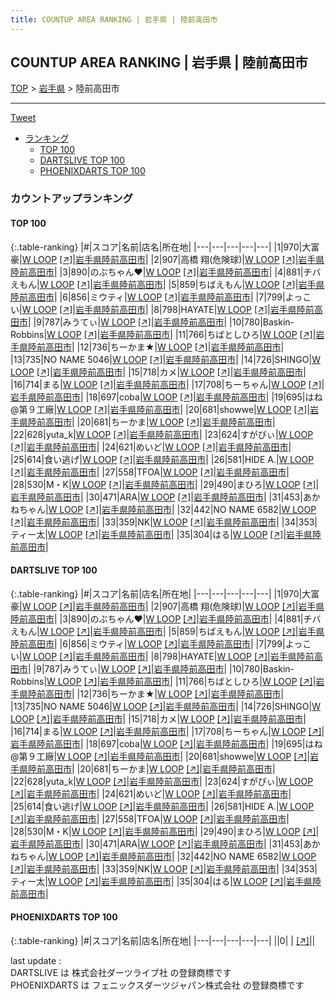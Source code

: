 ```yaml
---
title: COUNTUP AREA RANKING | 岩手県 | 陸前高田市
---
```

## COUNTUP AREA RANKING | 岩手県 | 陸前高田市

[TOP](/darts/rank/) > [岩手県](/darts/rank/岩手県/) > 陸前高田市

___

<a href="https://twitter.com/share?ref_src=twsrc%5Etfw" data-text="COUNTUP AREA RANKING | 岩手県陸前高田市" class="twitter-share-button" data-hashtags="DARTSLIVE,PHOENIXDARTS,darts,ダーツ" data-show-count="false">Tweet</a>

* [ランキング](#カウントアップランキング)
    * [TOP 100](#top-100)
    * [DARTSLIVE TOP 100](#dartslive-top-100)
    * [PHOENIXDARTS TOP 100](#phoenixdarts-top-100)

### カウントアップランキング

#### TOP 100



{:.table-ranking}
|#|スコア|名前|店名|所在地|
|---|---|---|---|---|
|1|970|<span class="rank-name-dl">大富 豪</span>|<a href="/darts/rank/shops/9b3886d2ef2fa5150d9b047a20a7ba1e.html">W LOOP</a> <a href="https://search.dartslive.com/jp/shop/9b3886d2ef2fa5150d9b047a20a7ba1e">[↗]</a>|<a href="/darts/rank/岩手県/陸前高田市">岩手県陸前高田市</a>|
|2|907|<span class="rank-name-dl">高橋 翔(危険球)</span>|<a href="/darts/rank/shops/9b3886d2ef2fa5150d9b047a20a7ba1e.html">W LOOP</a> <a href="https://search.dartslive.com/jp/shop/9b3886d2ef2fa5150d9b047a20a7ba1e">[↗]</a>|<a href="/darts/rank/岩手県/陸前高田市">岩手県陸前高田市</a>|
|3|890|<span class="rank-name-dl">のぶちゃん❤️</span>|<a href="/darts/rank/shops/9b3886d2ef2fa5150d9b047a20a7ba1e.html">W LOOP</a> <a href="https://search.dartslive.com/jp/shop/9b3886d2ef2fa5150d9b047a20a7ba1e">[↗]</a>|<a href="/darts/rank/岩手県/陸前高田市">岩手県陸前高田市</a>|
|4|881|<span class="rank-name-dl">チバえもん</span>|<a href="/darts/rank/shops/9b3886d2ef2fa5150d9b047a20a7ba1e.html">W LOOP</a> <a href="https://search.dartslive.com/jp/shop/9b3886d2ef2fa5150d9b047a20a7ba1e">[↗]</a>|<a href="/darts/rank/岩手県/陸前高田市">岩手県陸前高田市</a>|
|5|859|<span class="rank-name-dl">ちばえもん</span>|<a href="/darts/rank/shops/9b3886d2ef2fa5150d9b047a20a7ba1e.html">W LOOP</a> <a href="https://search.dartslive.com/jp/shop/9b3886d2ef2fa5150d9b047a20a7ba1e">[↗]</a>|<a href="/darts/rank/岩手県/陸前高田市">岩手県陸前高田市</a>|
|6|856|<span class="rank-name-dl">ミウティ</span>|<a href="/darts/rank/shops/9b3886d2ef2fa5150d9b047a20a7ba1e.html">W LOOP</a> <a href="https://search.dartslive.com/jp/shop/9b3886d2ef2fa5150d9b047a20a7ba1e">[↗]</a>|<a href="/darts/rank/岩手県/陸前高田市">岩手県陸前高田市</a>|
|7|799|<span class="rank-name-dl">よっこい</span>|<a href="/darts/rank/shops/9b3886d2ef2fa5150d9b047a20a7ba1e.html">W LOOP</a> <a href="https://search.dartslive.com/jp/shop/9b3886d2ef2fa5150d9b047a20a7ba1e">[↗]</a>|<a href="/darts/rank/岩手県/陸前高田市">岩手県陸前高田市</a>|
|8|798|<span class="rank-name-dl">HAYATE</span>|<a href="/darts/rank/shops/9b3886d2ef2fa5150d9b047a20a7ba1e.html">W LOOP</a> <a href="https://search.dartslive.com/jp/shop/9b3886d2ef2fa5150d9b047a20a7ba1e">[↗]</a>|<a href="/darts/rank/岩手県/陸前高田市">岩手県陸前高田市</a>|
|9|787|<span class="rank-name-dl">みうてぃ</span>|<a href="/darts/rank/shops/9b3886d2ef2fa5150d9b047a20a7ba1e.html">W LOOP</a> <a href="https://search.dartslive.com/jp/shop/9b3886d2ef2fa5150d9b047a20a7ba1e">[↗]</a>|<a href="/darts/rank/岩手県/陸前高田市">岩手県陸前高田市</a>|
|10|780|<span class="rank-name-dl">Baskin-Robbins</span>|<a href="/darts/rank/shops/9b3886d2ef2fa5150d9b047a20a7ba1e.html">W LOOP</a> <a href="https://search.dartslive.com/jp/shop/9b3886d2ef2fa5150d9b047a20a7ba1e">[↗]</a>|<a href="/darts/rank/岩手県/陸前高田市">岩手県陸前高田市</a>|
|11|766|<span class="rank-name-dl">ちばとしひろ</span>|<a href="/darts/rank/shops/9b3886d2ef2fa5150d9b047a20a7ba1e.html">W LOOP</a> <a href="https://search.dartslive.com/jp/shop/9b3886d2ef2fa5150d9b047a20a7ba1e">[↗]</a>|<a href="/darts/rank/岩手県/陸前高田市">岩手県陸前高田市</a>|
|12|736|<span class="rank-name-dl">ちーかま★</span>|<a href="/darts/rank/shops/9b3886d2ef2fa5150d9b047a20a7ba1e.html">W LOOP</a> <a href="https://search.dartslive.com/jp/shop/9b3886d2ef2fa5150d9b047a20a7ba1e">[↗]</a>|<a href="/darts/rank/岩手県/陸前高田市">岩手県陸前高田市</a>|
|13|735|<span class="rank-name-dl">NO NAME 5046</span>|<a href="/darts/rank/shops/9b3886d2ef2fa5150d9b047a20a7ba1e.html">W LOOP</a> <a href="https://search.dartslive.com/jp/shop/9b3886d2ef2fa5150d9b047a20a7ba1e">[↗]</a>|<a href="/darts/rank/岩手県/陸前高田市">岩手県陸前高田市</a>|
|14|726|<span class="rank-name-dl">SHINGO</span>|<a href="/darts/rank/shops/9b3886d2ef2fa5150d9b047a20a7ba1e.html">W LOOP</a> <a href="https://search.dartslive.com/jp/shop/9b3886d2ef2fa5150d9b047a20a7ba1e">[↗]</a>|<a href="/darts/rank/岩手県/陸前高田市">岩手県陸前高田市</a>|
|15|718|<span class="rank-name-dl">カメ</span>|<a href="/darts/rank/shops/9b3886d2ef2fa5150d9b047a20a7ba1e.html">W LOOP</a> <a href="https://search.dartslive.com/jp/shop/9b3886d2ef2fa5150d9b047a20a7ba1e">[↗]</a>|<a href="/darts/rank/岩手県/陸前高田市">岩手県陸前高田市</a>|
|16|714|<span class="rank-name-dl">まる</span>|<a href="/darts/rank/shops/9b3886d2ef2fa5150d9b047a20a7ba1e.html">W LOOP</a> <a href="https://search.dartslive.com/jp/shop/9b3886d2ef2fa5150d9b047a20a7ba1e">[↗]</a>|<a href="/darts/rank/岩手県/陸前高田市">岩手県陸前高田市</a>|
|17|708|<span class="rank-name-dl">ちーちゃん</span>|<a href="/darts/rank/shops/9b3886d2ef2fa5150d9b047a20a7ba1e.html">W LOOP</a> <a href="https://search.dartslive.com/jp/shop/9b3886d2ef2fa5150d9b047a20a7ba1e">[↗]</a>|<a href="/darts/rank/岩手県/陸前高田市">岩手県陸前高田市</a>|
|18|697|<span class="rank-name-dl">coba</span>|<a href="/darts/rank/shops/9b3886d2ef2fa5150d9b047a20a7ba1e.html">W LOOP</a> <a href="https://search.dartslive.com/jp/shop/9b3886d2ef2fa5150d9b047a20a7ba1e">[↗]</a>|<a href="/darts/rank/岩手県/陸前高田市">岩手県陸前高田市</a>|
|19|695|<span class="rank-name-dl">はね@第９工廠</span>|<a href="/darts/rank/shops/9b3886d2ef2fa5150d9b047a20a7ba1e.html">W LOOP</a> <a href="https://search.dartslive.com/jp/shop/9b3886d2ef2fa5150d9b047a20a7ba1e">[↗]</a>|<a href="/darts/rank/岩手県/陸前高田市">岩手県陸前高田市</a>|
|20|681|<span class="rank-name-dl">showwe</span>|<a href="/darts/rank/shops/9b3886d2ef2fa5150d9b047a20a7ba1e.html">W LOOP</a> <a href="https://search.dartslive.com/jp/shop/9b3886d2ef2fa5150d9b047a20a7ba1e">[↗]</a>|<a href="/darts/rank/岩手県/陸前高田市">岩手県陸前高田市</a>|
|20|681|<span class="rank-name-dl">ちーかま</span>|<a href="/darts/rank/shops/9b3886d2ef2fa5150d9b047a20a7ba1e.html">W LOOP</a> <a href="https://search.dartslive.com/jp/shop/9b3886d2ef2fa5150d9b047a20a7ba1e">[↗]</a>|<a href="/darts/rank/岩手県/陸前高田市">岩手県陸前高田市</a>|
|22|628|<span class="rank-name-dl">yuta_k</span>|<a href="/darts/rank/shops/9b3886d2ef2fa5150d9b047a20a7ba1e.html">W LOOP</a> <a href="https://search.dartslive.com/jp/shop/9b3886d2ef2fa5150d9b047a20a7ba1e">[↗]</a>|<a href="/darts/rank/岩手県/陸前高田市">岩手県陸前高田市</a>|
|23|624|<span class="rank-name-dl">すがぴぃ</span>|<a href="/darts/rank/shops/9b3886d2ef2fa5150d9b047a20a7ba1e.html">W LOOP</a> <a href="https://search.dartslive.com/jp/shop/9b3886d2ef2fa5150d9b047a20a7ba1e">[↗]</a>|<a href="/darts/rank/岩手県/陸前高田市">岩手県陸前高田市</a>|
|24|621|<span class="rank-name-dl">めいど</span>|<a href="/darts/rank/shops/9b3886d2ef2fa5150d9b047a20a7ba1e.html">W LOOP</a> <a href="https://search.dartslive.com/jp/shop/9b3886d2ef2fa5150d9b047a20a7ba1e">[↗]</a>|<a href="/darts/rank/岩手県/陸前高田市">岩手県陸前高田市</a>|
|25|614|<span class="rank-name-dl">食い逃げ</span>|<a href="/darts/rank/shops/9b3886d2ef2fa5150d9b047a20a7ba1e.html">W LOOP</a> <a href="https://search.dartslive.com/jp/shop/9b3886d2ef2fa5150d9b047a20a7ba1e">[↗]</a>|<a href="/darts/rank/岩手県/陸前高田市">岩手県陸前高田市</a>|
|26|581|<span class="rank-name-dl">HIDE A.</span>|<a href="/darts/rank/shops/9b3886d2ef2fa5150d9b047a20a7ba1e.html">W LOOP</a> <a href="https://search.dartslive.com/jp/shop/9b3886d2ef2fa5150d9b047a20a7ba1e">[↗]</a>|<a href="/darts/rank/岩手県/陸前高田市">岩手県陸前高田市</a>|
|27|558|<span class="rank-name-dl">TFOA</span>|<a href="/darts/rank/shops/9b3886d2ef2fa5150d9b047a20a7ba1e.html">W LOOP</a> <a href="https://search.dartslive.com/jp/shop/9b3886d2ef2fa5150d9b047a20a7ba1e">[↗]</a>|<a href="/darts/rank/岩手県/陸前高田市">岩手県陸前高田市</a>|
|28|530|<span class="rank-name-dl">M・K</span>|<a href="/darts/rank/shops/9b3886d2ef2fa5150d9b047a20a7ba1e.html">W LOOP</a> <a href="https://search.dartslive.com/jp/shop/9b3886d2ef2fa5150d9b047a20a7ba1e">[↗]</a>|<a href="/darts/rank/岩手県/陸前高田市">岩手県陸前高田市</a>|
|29|490|<span class="rank-name-dl">まひろ</span>|<a href="/darts/rank/shops/9b3886d2ef2fa5150d9b047a20a7ba1e.html">W LOOP</a> <a href="https://search.dartslive.com/jp/shop/9b3886d2ef2fa5150d9b047a20a7ba1e">[↗]</a>|<a href="/darts/rank/岩手県/陸前高田市">岩手県陸前高田市</a>|
|30|471|<span class="rank-name-dl">ARA</span>|<a href="/darts/rank/shops/9b3886d2ef2fa5150d9b047a20a7ba1e.html">W LOOP</a> <a href="https://search.dartslive.com/jp/shop/9b3886d2ef2fa5150d9b047a20a7ba1e">[↗]</a>|<a href="/darts/rank/岩手県/陸前高田市">岩手県陸前高田市</a>|
|31|453|<span class="rank-name-dl">あかねちゃん</span>|<a href="/darts/rank/shops/9b3886d2ef2fa5150d9b047a20a7ba1e.html">W LOOP</a> <a href="https://search.dartslive.com/jp/shop/9b3886d2ef2fa5150d9b047a20a7ba1e">[↗]</a>|<a href="/darts/rank/岩手県/陸前高田市">岩手県陸前高田市</a>|
|32|442|<span class="rank-name-dl">NO NAME 6582</span>|<a href="/darts/rank/shops/9b3886d2ef2fa5150d9b047a20a7ba1e.html">W LOOP</a> <a href="https://search.dartslive.com/jp/shop/9b3886d2ef2fa5150d9b047a20a7ba1e">[↗]</a>|<a href="/darts/rank/岩手県/陸前高田市">岩手県陸前高田市</a>|
|33|359|<span class="rank-name-dl">NK</span>|<a href="/darts/rank/shops/9b3886d2ef2fa5150d9b047a20a7ba1e.html">W LOOP</a> <a href="https://search.dartslive.com/jp/shop/9b3886d2ef2fa5150d9b047a20a7ba1e">[↗]</a>|<a href="/darts/rank/岩手県/陸前高田市">岩手県陸前高田市</a>|
|34|353|<span class="rank-name-dl">ティー太</span>|<a href="/darts/rank/shops/9b3886d2ef2fa5150d9b047a20a7ba1e.html">W LOOP</a> <a href="https://search.dartslive.com/jp/shop/9b3886d2ef2fa5150d9b047a20a7ba1e">[↗]</a>|<a href="/darts/rank/岩手県/陸前高田市">岩手県陸前高田市</a>|
|35|304|<span class="rank-name-dl">はる</span>|<a href="/darts/rank/shops/9b3886d2ef2fa5150d9b047a20a7ba1e.html">W LOOP</a> <a href="https://search.dartslive.com/jp/shop/9b3886d2ef2fa5150d9b047a20a7ba1e">[↗]</a>|<a href="/darts/rank/岩手県/陸前高田市">岩手県陸前高田市</a>|


#### DARTSLIVE TOP 100



{:.table-ranking}
|#|スコア|名前|店名|所在地|
|---|---|---|---|---|
|1|970|<span class="rank-name-dl">大富 豪</span>|<a href="/darts/rank/shops/9b3886d2ef2fa5150d9b047a20a7ba1e.html">W LOOP</a> <a href="https://search.dartslive.com/jp/shop/9b3886d2ef2fa5150d9b047a20a7ba1e">[↗]</a>|<a href="/darts/rank/岩手県/陸前高田市">岩手県陸前高田市</a>|
|2|907|<span class="rank-name-dl">高橋 翔(危険球)</span>|<a href="/darts/rank/shops/9b3886d2ef2fa5150d9b047a20a7ba1e.html">W LOOP</a> <a href="https://search.dartslive.com/jp/shop/9b3886d2ef2fa5150d9b047a20a7ba1e">[↗]</a>|<a href="/darts/rank/岩手県/陸前高田市">岩手県陸前高田市</a>|
|3|890|<span class="rank-name-dl">のぶちゃん❤️</span>|<a href="/darts/rank/shops/9b3886d2ef2fa5150d9b047a20a7ba1e.html">W LOOP</a> <a href="https://search.dartslive.com/jp/shop/9b3886d2ef2fa5150d9b047a20a7ba1e">[↗]</a>|<a href="/darts/rank/岩手県/陸前高田市">岩手県陸前高田市</a>|
|4|881|<span class="rank-name-dl">チバえもん</span>|<a href="/darts/rank/shops/9b3886d2ef2fa5150d9b047a20a7ba1e.html">W LOOP</a> <a href="https://search.dartslive.com/jp/shop/9b3886d2ef2fa5150d9b047a20a7ba1e">[↗]</a>|<a href="/darts/rank/岩手県/陸前高田市">岩手県陸前高田市</a>|
|5|859|<span class="rank-name-dl">ちばえもん</span>|<a href="/darts/rank/shops/9b3886d2ef2fa5150d9b047a20a7ba1e.html">W LOOP</a> <a href="https://search.dartslive.com/jp/shop/9b3886d2ef2fa5150d9b047a20a7ba1e">[↗]</a>|<a href="/darts/rank/岩手県/陸前高田市">岩手県陸前高田市</a>|
|6|856|<span class="rank-name-dl">ミウティ</span>|<a href="/darts/rank/shops/9b3886d2ef2fa5150d9b047a20a7ba1e.html">W LOOP</a> <a href="https://search.dartslive.com/jp/shop/9b3886d2ef2fa5150d9b047a20a7ba1e">[↗]</a>|<a href="/darts/rank/岩手県/陸前高田市">岩手県陸前高田市</a>|
|7|799|<span class="rank-name-dl">よっこい</span>|<a href="/darts/rank/shops/9b3886d2ef2fa5150d9b047a20a7ba1e.html">W LOOP</a> <a href="https://search.dartslive.com/jp/shop/9b3886d2ef2fa5150d9b047a20a7ba1e">[↗]</a>|<a href="/darts/rank/岩手県/陸前高田市">岩手県陸前高田市</a>|
|8|798|<span class="rank-name-dl">HAYATE</span>|<a href="/darts/rank/shops/9b3886d2ef2fa5150d9b047a20a7ba1e.html">W LOOP</a> <a href="https://search.dartslive.com/jp/shop/9b3886d2ef2fa5150d9b047a20a7ba1e">[↗]</a>|<a href="/darts/rank/岩手県/陸前高田市">岩手県陸前高田市</a>|
|9|787|<span class="rank-name-dl">みうてぃ</span>|<a href="/darts/rank/shops/9b3886d2ef2fa5150d9b047a20a7ba1e.html">W LOOP</a> <a href="https://search.dartslive.com/jp/shop/9b3886d2ef2fa5150d9b047a20a7ba1e">[↗]</a>|<a href="/darts/rank/岩手県/陸前高田市">岩手県陸前高田市</a>|
|10|780|<span class="rank-name-dl">Baskin-Robbins</span>|<a href="/darts/rank/shops/9b3886d2ef2fa5150d9b047a20a7ba1e.html">W LOOP</a> <a href="https://search.dartslive.com/jp/shop/9b3886d2ef2fa5150d9b047a20a7ba1e">[↗]</a>|<a href="/darts/rank/岩手県/陸前高田市">岩手県陸前高田市</a>|
|11|766|<span class="rank-name-dl">ちばとしひろ</span>|<a href="/darts/rank/shops/9b3886d2ef2fa5150d9b047a20a7ba1e.html">W LOOP</a> <a href="https://search.dartslive.com/jp/shop/9b3886d2ef2fa5150d9b047a20a7ba1e">[↗]</a>|<a href="/darts/rank/岩手県/陸前高田市">岩手県陸前高田市</a>|
|12|736|<span class="rank-name-dl">ちーかま★</span>|<a href="/darts/rank/shops/9b3886d2ef2fa5150d9b047a20a7ba1e.html">W LOOP</a> <a href="https://search.dartslive.com/jp/shop/9b3886d2ef2fa5150d9b047a20a7ba1e">[↗]</a>|<a href="/darts/rank/岩手県/陸前高田市">岩手県陸前高田市</a>|
|13|735|<span class="rank-name-dl">NO NAME 5046</span>|<a href="/darts/rank/shops/9b3886d2ef2fa5150d9b047a20a7ba1e.html">W LOOP</a> <a href="https://search.dartslive.com/jp/shop/9b3886d2ef2fa5150d9b047a20a7ba1e">[↗]</a>|<a href="/darts/rank/岩手県/陸前高田市">岩手県陸前高田市</a>|
|14|726|<span class="rank-name-dl">SHINGO</span>|<a href="/darts/rank/shops/9b3886d2ef2fa5150d9b047a20a7ba1e.html">W LOOP</a> <a href="https://search.dartslive.com/jp/shop/9b3886d2ef2fa5150d9b047a20a7ba1e">[↗]</a>|<a href="/darts/rank/岩手県/陸前高田市">岩手県陸前高田市</a>|
|15|718|<span class="rank-name-dl">カメ</span>|<a href="/darts/rank/shops/9b3886d2ef2fa5150d9b047a20a7ba1e.html">W LOOP</a> <a href="https://search.dartslive.com/jp/shop/9b3886d2ef2fa5150d9b047a20a7ba1e">[↗]</a>|<a href="/darts/rank/岩手県/陸前高田市">岩手県陸前高田市</a>|
|16|714|<span class="rank-name-dl">まる</span>|<a href="/darts/rank/shops/9b3886d2ef2fa5150d9b047a20a7ba1e.html">W LOOP</a> <a href="https://search.dartslive.com/jp/shop/9b3886d2ef2fa5150d9b047a20a7ba1e">[↗]</a>|<a href="/darts/rank/岩手県/陸前高田市">岩手県陸前高田市</a>|
|17|708|<span class="rank-name-dl">ちーちゃん</span>|<a href="/darts/rank/shops/9b3886d2ef2fa5150d9b047a20a7ba1e.html">W LOOP</a> <a href="https://search.dartslive.com/jp/shop/9b3886d2ef2fa5150d9b047a20a7ba1e">[↗]</a>|<a href="/darts/rank/岩手県/陸前高田市">岩手県陸前高田市</a>|
|18|697|<span class="rank-name-dl">coba</span>|<a href="/darts/rank/shops/9b3886d2ef2fa5150d9b047a20a7ba1e.html">W LOOP</a> <a href="https://search.dartslive.com/jp/shop/9b3886d2ef2fa5150d9b047a20a7ba1e">[↗]</a>|<a href="/darts/rank/岩手県/陸前高田市">岩手県陸前高田市</a>|
|19|695|<span class="rank-name-dl">はね@第９工廠</span>|<a href="/darts/rank/shops/9b3886d2ef2fa5150d9b047a20a7ba1e.html">W LOOP</a> <a href="https://search.dartslive.com/jp/shop/9b3886d2ef2fa5150d9b047a20a7ba1e">[↗]</a>|<a href="/darts/rank/岩手県/陸前高田市">岩手県陸前高田市</a>|
|20|681|<span class="rank-name-dl">showwe</span>|<a href="/darts/rank/shops/9b3886d2ef2fa5150d9b047a20a7ba1e.html">W LOOP</a> <a href="https://search.dartslive.com/jp/shop/9b3886d2ef2fa5150d9b047a20a7ba1e">[↗]</a>|<a href="/darts/rank/岩手県/陸前高田市">岩手県陸前高田市</a>|
|20|681|<span class="rank-name-dl">ちーかま</span>|<a href="/darts/rank/shops/9b3886d2ef2fa5150d9b047a20a7ba1e.html">W LOOP</a> <a href="https://search.dartslive.com/jp/shop/9b3886d2ef2fa5150d9b047a20a7ba1e">[↗]</a>|<a href="/darts/rank/岩手県/陸前高田市">岩手県陸前高田市</a>|
|22|628|<span class="rank-name-dl">yuta_k</span>|<a href="/darts/rank/shops/9b3886d2ef2fa5150d9b047a20a7ba1e.html">W LOOP</a> <a href="https://search.dartslive.com/jp/shop/9b3886d2ef2fa5150d9b047a20a7ba1e">[↗]</a>|<a href="/darts/rank/岩手県/陸前高田市">岩手県陸前高田市</a>|
|23|624|<span class="rank-name-dl">すがぴぃ</span>|<a href="/darts/rank/shops/9b3886d2ef2fa5150d9b047a20a7ba1e.html">W LOOP</a> <a href="https://search.dartslive.com/jp/shop/9b3886d2ef2fa5150d9b047a20a7ba1e">[↗]</a>|<a href="/darts/rank/岩手県/陸前高田市">岩手県陸前高田市</a>|
|24|621|<span class="rank-name-dl">めいど</span>|<a href="/darts/rank/shops/9b3886d2ef2fa5150d9b047a20a7ba1e.html">W LOOP</a> <a href="https://search.dartslive.com/jp/shop/9b3886d2ef2fa5150d9b047a20a7ba1e">[↗]</a>|<a href="/darts/rank/岩手県/陸前高田市">岩手県陸前高田市</a>|
|25|614|<span class="rank-name-dl">食い逃げ</span>|<a href="/darts/rank/shops/9b3886d2ef2fa5150d9b047a20a7ba1e.html">W LOOP</a> <a href="https://search.dartslive.com/jp/shop/9b3886d2ef2fa5150d9b047a20a7ba1e">[↗]</a>|<a href="/darts/rank/岩手県/陸前高田市">岩手県陸前高田市</a>|
|26|581|<span class="rank-name-dl">HIDE A.</span>|<a href="/darts/rank/shops/9b3886d2ef2fa5150d9b047a20a7ba1e.html">W LOOP</a> <a href="https://search.dartslive.com/jp/shop/9b3886d2ef2fa5150d9b047a20a7ba1e">[↗]</a>|<a href="/darts/rank/岩手県/陸前高田市">岩手県陸前高田市</a>|
|27|558|<span class="rank-name-dl">TFOA</span>|<a href="/darts/rank/shops/9b3886d2ef2fa5150d9b047a20a7ba1e.html">W LOOP</a> <a href="https://search.dartslive.com/jp/shop/9b3886d2ef2fa5150d9b047a20a7ba1e">[↗]</a>|<a href="/darts/rank/岩手県/陸前高田市">岩手県陸前高田市</a>|
|28|530|<span class="rank-name-dl">M・K</span>|<a href="/darts/rank/shops/9b3886d2ef2fa5150d9b047a20a7ba1e.html">W LOOP</a> <a href="https://search.dartslive.com/jp/shop/9b3886d2ef2fa5150d9b047a20a7ba1e">[↗]</a>|<a href="/darts/rank/岩手県/陸前高田市">岩手県陸前高田市</a>|
|29|490|<span class="rank-name-dl">まひろ</span>|<a href="/darts/rank/shops/9b3886d2ef2fa5150d9b047a20a7ba1e.html">W LOOP</a> <a href="https://search.dartslive.com/jp/shop/9b3886d2ef2fa5150d9b047a20a7ba1e">[↗]</a>|<a href="/darts/rank/岩手県/陸前高田市">岩手県陸前高田市</a>|
|30|471|<span class="rank-name-dl">ARA</span>|<a href="/darts/rank/shops/9b3886d2ef2fa5150d9b047a20a7ba1e.html">W LOOP</a> <a href="https://search.dartslive.com/jp/shop/9b3886d2ef2fa5150d9b047a20a7ba1e">[↗]</a>|<a href="/darts/rank/岩手県/陸前高田市">岩手県陸前高田市</a>|
|31|453|<span class="rank-name-dl">あかねちゃん</span>|<a href="/darts/rank/shops/9b3886d2ef2fa5150d9b047a20a7ba1e.html">W LOOP</a> <a href="https://search.dartslive.com/jp/shop/9b3886d2ef2fa5150d9b047a20a7ba1e">[↗]</a>|<a href="/darts/rank/岩手県/陸前高田市">岩手県陸前高田市</a>|
|32|442|<span class="rank-name-dl">NO NAME 6582</span>|<a href="/darts/rank/shops/9b3886d2ef2fa5150d9b047a20a7ba1e.html">W LOOP</a> <a href="https://search.dartslive.com/jp/shop/9b3886d2ef2fa5150d9b047a20a7ba1e">[↗]</a>|<a href="/darts/rank/岩手県/陸前高田市">岩手県陸前高田市</a>|
|33|359|<span class="rank-name-dl">NK</span>|<a href="/darts/rank/shops/9b3886d2ef2fa5150d9b047a20a7ba1e.html">W LOOP</a> <a href="https://search.dartslive.com/jp/shop/9b3886d2ef2fa5150d9b047a20a7ba1e">[↗]</a>|<a href="/darts/rank/岩手県/陸前高田市">岩手県陸前高田市</a>|
|34|353|<span class="rank-name-dl">ティー太</span>|<a href="/darts/rank/shops/9b3886d2ef2fa5150d9b047a20a7ba1e.html">W LOOP</a> <a href="https://search.dartslive.com/jp/shop/9b3886d2ef2fa5150d9b047a20a7ba1e">[↗]</a>|<a href="/darts/rank/岩手県/陸前高田市">岩手県陸前高田市</a>|
|35|304|<span class="rank-name-dl">はる</span>|<a href="/darts/rank/shops/9b3886d2ef2fa5150d9b047a20a7ba1e.html">W LOOP</a> <a href="https://search.dartslive.com/jp/shop/9b3886d2ef2fa5150d9b047a20a7ba1e">[↗]</a>|<a href="/darts/rank/岩手県/陸前高田市">岩手県陸前高田市</a>|


#### PHOENIXDARTS TOP 100



{:.table-ranking}
|#|スコア|名前|店名|所在地|
|---|---|---|---|---|
||0|<span class="rank-name-dl"> </span>|<a href="/darts/rank/shops/.html"></a> <a href="">[↗]</a>|<a href="/darts/rank//"></a>|


<div class="footer border-top border-gray-light mt-5 pt-3 text-right text-gray">
    last update : <span style="font-weight: italic" id="foot_last_modified"></span><br />
    DARTSLIVE は 株式会社ダーツライブ社 の登録商標です<br />
    PHOENIXDARTS は フェニックスダーツジャパン株式会社 の登録商標です<br />
</div>

<script src="https://cdnjs.cloudflare.com/ajax/libs/jquery.tablesorter/2.31.3/js/jquery.tablesorter.min.js" integrity="sha512-qzgd5cYSZcosqpzpn7zF2ZId8f/8CHmFKZ8j7mU4OUXTNRd5g+ZHBPsgKEwoqxCtdQvExE5LprwwPAgoicguNg==" crossorigin="anonymous" referrerpolicy="no-referrer"></script>
<link rel="stylesheet" href="https://cdnjs.cloudflare.com/ajax/libs/jquery.tablesorter/2.31.3/css/theme.default.min.css" integrity="sha512-wghhOJkjQX0Lh3NSWvNKeZ0ZpNn+SPVXX1Qyc9OCaogADktxrBiBdKGDoqVUOyhStvMBmJQ8ZdMHiR3wuEq8+w==" crossorigin="anonymous" referrerpolicy="no-referrer" />
<script>
$(function() {
    $(".table-ranking").tablesorter({sortList:[[0, 0]]});
    $("#foot_last_modified").text(formatDate(new Date(document.lastModified), 'yyyy-MM-dd HH:mm:ss'));
});
</script>

<script async src="https://platform.twitter.com/widgets.js" charset="utf-8"></script>